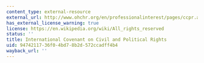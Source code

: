 ```yaml
---
content_type: external-resource
external_url: http://www.ohchr.org/en/professionalinterest/pages/ccpr.aspx
has_external_license_warning: true
license: https://en.wikipedia.org/wiki/All_rights_reserved
status: ''
title: International Covenant on Civil and Political Rights
uid: 94742117-36f0-4bd7-8b2d-572ccadff4b4
wayback_url: ''
---
```

